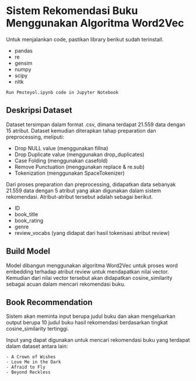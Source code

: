 # Sistem Rekomendasi Buku Menggunakan Algoritma Word2Vec
Untuk menjalankan code, pastikan library berikut sudah terinstall.
- pandas
- re
- gensim
- numpy
- scipy
- nltk

``` Run Pmsteyol.ipynb code in Jupyter Notebook ```

## Deskripsi Dataset
Dataset tersimpan dalam format .csv, dimana terdapat 21.559 data dengan 15 atribut. Dataset kemudian diterapkan tahap preparation dan preprocessing, meliputi:
- Drop NULL value (menggunakan fillna)
- Drop Duplicate value (menggunakan drop_duplicates)
- Case Folding (menggunakan casefold)
- Remove Punctuation (menggunakan replace & re.sub)
- Tokenization (menggunakan SpaceTokenizer)

Dari proses preparation dan preprocessing, didapatkan data sebanyak 21.559 data dengan 5 atribut yang akan digunakan dalam sistem rekomendasi. Atribut-atribut tersebut adalah sebagai berikut.
- ID
- book_title
- book_rating
- genre
- review_vocabs (yang didapat dari hasil tokenisasi atribut review)

## Build Model
Model dibangun menggunakan algoritma Word2Vec untuk proses word embedding terhadap atribut review untuk mendapatkan nilai vector. Kemudian dari nilai vector tersebut akan didapatkan cosine_similarity sebagai acuan dalam mencari rekomendasi buku.

## Book Recommendation
Sistem akan meminta input berupa judul buku dan akan mengeluarkan output berupa 10 judul buku hasil rekomendasi berdasarkan tingkat cosine_similarity tertinggi.

Input yang dapat digunakan untuk mencari rekomendasi buku yang terdapat dalam dataset antara lain:
```
- A Crown of Wishes
- Love Me in the Dark
- Afraid to Fly
- Beyond Reckless
```